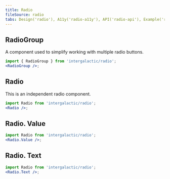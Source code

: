 ```yaml
---
title: Radio
fileSource: radio
tabs: Design('radio'), A11y('radio-a11y'), API('radio-api'), Example('radio-code'), Changelog('radio-changelog')
---
```


## RadioGroup

A component used to simplify working with multiple radio buttons.

```jsx
import { RadioGroup } from 'intergalactic/radio';
<RadioGroup />;
```

<TypesView type="RadioGroupProps" :types={...types} />

## Radio

This is an independent radio component.

```jsx
import Radio from 'intergalactic/radio';
<Radio />;
```

<TypesView type="RadioProps" :types={...types} />

## Radio. Value

```jsx
import Radio from 'intergalactic/radio';
<Radio.Value />;
```

<TypesView type="RadioValueProps" :types={...types} />

## Radio. Text

```jsx
import Radio from 'intergalactic/radio';
<Radio.Text />;
```

<script setup>import { data as types } from '@types.data.ts'; </script>
